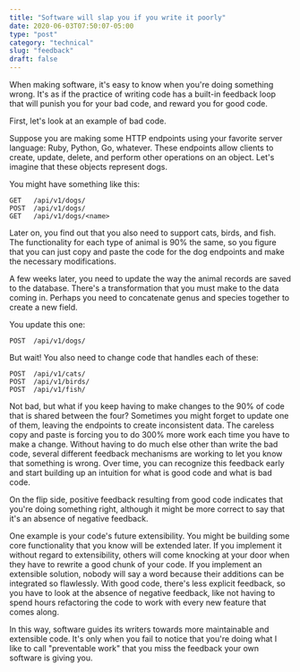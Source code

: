 ```yaml
---
title: "Software will slap you if you write it poorly"
date: 2020-06-03T07:50:07-05:00
type: "post"
category: "technical"
slug: "feedback"
draft: false
---
```


When making software, it's easy to know when you're doing something wrong. It's
as if the practice of writing code has a built-in feedback loop that will punish
you for your bad code, and reward you for good code.

First, let's look at an example of bad code.

Suppose you are making some HTTP endpoints using your favorite server language:
Ruby, Python, Go, whatever. These endpoints allow clients to create, update,
delete, and perform other operations on an object. Let's imagine that these objects
represent dogs.

You might have something like this:

```
GET   /api/v1/dogs/
POST  /api/v1/dogs/
GET   /api/v1/dogs/<name>
```

Later on, you find out that you also need to support cats, birds, and fish. The
functionality for each type of animal is 90% the same, so you figure that you
can just copy and paste the code for the dog endpoints and make the necessary
modifications.

A few weeks later, you need to update the way the animal records are saved to
the database. There's a transformation that you must make to the data coming in.
Perhaps you need to concatenate genus and species together to create a new field.

You update this one:

```
POST  /api/v1/dogs/
```

But wait! You also need to change code that handles each of these:

```
POST  /api/v1/cats/
POST  /api/v1/birds/
POST  /api/v1/fish/
```

Not bad, but what if you keep having to make changes to the 90% of code that is
shared between the four? Sometimes you might forget to update one of them,
leaving the endpoints to create inconsistent data. The careless copy and paste
is forcing you to do 300% more work each time you have to make a change. Without
having to do much else other than write the bad code, several different feedback
mechanisms are working to let you know that something is wrong. Over time, you
can recognize this feedback early and start building up an intuition for what
is good code and what is bad code.

On the flip side, positive feedback resulting from good code indicates that
you're doing something right, although it might be more correct to say that it's
an absence of negative feedback.

One example is your code's future extensibility. You might be building some
core functionality that you know will be extended later. If you implement it
without regard to extensibility, others will come knocking at your door when
they have to rewrite a good chunk of your code. If you implement an extensible
solution, nobody will say a word because their additions can be integrated
so flawlessly. With good code, there's less explicit feedback, so you have
to look at the absence of negative feedback, like not having to spend hours
refactoring the code to work with every new feature that comes along.

In this way, software guides its writers towards more maintainable and
extensible code. It's only when you fail to notice that you're doing what I like
to call "preventable work" that you miss the feedback your own software is
giving you.
